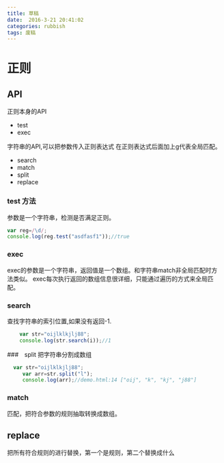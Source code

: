 ```yaml
---
title: 草稿  
date:  2016-3-21 20:41:02  
categories: rubbish
tags: 废稿 
---
```

# 正则
## API
正则本身的API
- test
- exec

字符串的API,可以把参数传入正则表达式 在正则表达式后面加上g代表全局匹配。
- search
- match
- split
- replace

### test 方法
参数是一个字符串，检测是否满足正则。
```javascript
var reg=/\d/;
console.log(reg.test("asdfasf1"));//true
```
### exec
exec的参数是一个字符串，返回值是一个数组。和字符串match非全局匹配时方法类似。
exec每次执行返回的数组信息很详细，只能通过遍历的方式来全局匹配。
### search 
查找字符串的索引位置,如果没有返回-1.
```javascript
    var str="oijlklkjlj88";
    console.log(str.search(i));//1
```
###　split
把字符串分割成数组
```javascript
  var str="oijlklkjlj88";
     var arr=str.split("l");
     console.log(arr);//demo.html:14 ["oij", "k", "kj", "j88"]
```
###  match
匹配，把符合参数的规则抽取转换成数组。
## replace
把所有符合规则的进行替换，第一个是规则，第二个替换成什么